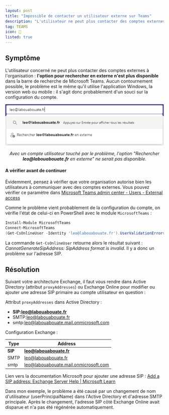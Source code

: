 ```yaml
---
layout: post
title: "Impossible de contacter un utilisateur externe sur Teams"
description: "L'utilisateur ne peut plus contacter des comptes externes à l'organisation"
tag: TEAMS
icon: 🤔
listed: true
---
```


## Symptôme

L'utilisateur concerné ne peut plus contacter des comptes externes à l'organisation : **l'option pour rechercher en externe n'est plus disponible** dans la barre de recherche de Microsoft Teams. Aucun contournement possible, le problème est le même qu'il utilise l'application Windows, la version web ou mobile : il s'agit donc probablement d'un souci sur la configuration du compte.

![L'option "Rechercher *** en externe" dans la barre de recherche de Microsoft Teams](/assets/images/option-rechercher-en-externe-teams.png)

<div style="text-align: center;">
    <p><i>Avec un compte utilisateur touché par le problème, l'option "Rechercher <strong>leo@labouabouate.fr</strong> en externe" ne serait pas disponible.</i></p>
</div>

<div class="information">
    <h4>A vérifier avant de continuer</h4>
    <p>Évidemment, pensez à vérifier que votre organisation autorise bien les utilisateurs à communiquer avec des comptes externes. Vous pouvez vérifier ce paramètre dans <a href="https://admin.teams.microsoft.com/company-wide-settings/external-communications">Microsoft Teams admin center - Users - External access</a></p>
</div>

Comme le problème vient probablement de la configuration du compte, on vérifie l'état de celui-ci en PowerShell avec le module `MicrosoftTeams` :

```powershell
Install-Module MicrosoftTeams
Connect-MicrosoftTeams
(Get-CsOnlineUser -Identity 'leo@labouabouate.fr').UserValidationErrors
```

La commande `Get-CsOnlineUser` retourne alors le résultat suivant : *CannotGenerateSipAddress: SipAddress format is invalid*. Il y a donc un problème sur l'adresse SIP.

## Résolution

Suivant votre architecture Exchange, il faut vous rendre dans Active Directory (attribut `proxyAddresses`) ou Exchange Online pour modifier ou ajouter une adresse SIP primaire au compte utilisateur en question :

Attribut `proxyAddresses` dans Active Directory :

- **SIP:leo@labouabouate.fr**
- SMTP:leo@labouabouate.fr
- smtp:leo@labouabouate.mail.onmicrosoft.com

Configuration Exchange :

Type | Address
---- | -------
**SIP** | **leo@labouabouate.fr**
SMTP | leo@labouabouate.fr
smtp | leo@labouabouate.mail.onmicrosoft.com

Lien vers la documentation Microsoft pour ajouter une adresse SIP : [Add a SIP address: Exchange Server Help \| Microsoft Learn](https://learn.microsoft.com/en-us/exchange/add-sip-address-exchange-2013-help)

Dans mon exemple, le problème a été causé par un changement de nom d'utilisateur (userPrincipalName) dans l'Active Directory et d'adresse SMTP principale. Après le changement, l'adresse SIP côté Exchange Online avait disparue et n'a pas été régénérée  automatiquement.
